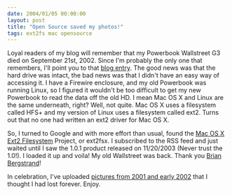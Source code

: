 ```yaml
---
date: 2004/01/05 00:00:00
layout: post
title: "Open Source saved my photos!"
tags: ext2fs mac opensource
---
```


Loyal readers of my blog will remember that my Powerbook Wallstreet G3 died on September 21st, 2002. Since I'm probably the only one that remembers, I'll point you to that [blog entry](http://kurup.org/blog/one-entry?entry%5fid=622). The good news was that the hard drive was intact, the bad news was that I didn't have an easy way of accessing it. I have a Firewire enclosure, and my old Powerbook was running Linux, so I figured it wouldn't be too difficult to get my new Powerbook to read the data off the old HD. I mean Mac OS X and Linux are the same underneath, right? Well, not quite. Mac OS X uses a filesystem called HFS+ and my version of Linux uses a filesystem called ext2. Turns out that no one had written an ext2 driver for Mac OS X.

So, I turned to Google and with more effort than usual, found the [Mac OS X Ext2 Filesystem](http://sourceforge.net/projects/ext2fsx/) Project, or ext2fsx. I subscribed to the RSS feed and just waited until I saw the 1.0.1 product released on 11/20/2003 (Never trust the 1.0!). I loaded it up and voila! My old Wallstreet was back. Thank you [Brian Bergstrand](http://www.classicalguitar.net/brian/)!

In celebration, I've uploaded [pictures from 2001 and early 2002](http://kurup.org/photo/index?folder_id=9672) that I thought I had lost forever. Enjoy.

